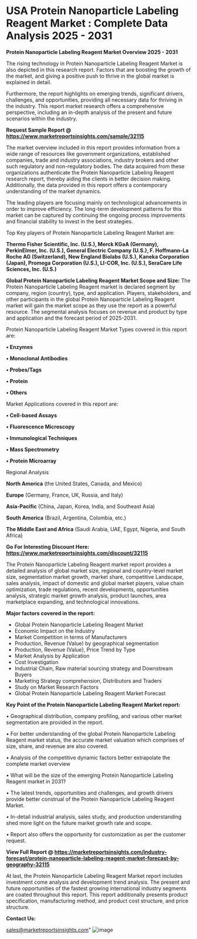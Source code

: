  # USA Protein Nanoparticle Labeling Reagent Market : Complete Data Analysis 2025 - 2031

<Strong> Protein Nanoparticle Labeling Reagent Market Overview 2025 - 2031</strong>

The rising technology in Protein Nanoparticle Labeling Reagent Market is also depicted in this research report. Factors that are boosting the growth of the market, and giving a positive push to thrive in the global market is explained in detail.

Furthermore, the report highlights on emerging trends, significant drivers, challenges, and opportunities, providing all necessary data for thriving in the industry. This report market research offers a comprehensive perspective, including an in-depth analysis of the present and future scenarios within the industry.

<strong>Request Sample Report @ <a href=https://www.marketreportsinsights.com/sample/32115>https://www.marketreportsinsights.com/sample/32115</a></strong>

The market overview included in this report provides information from a wide range of resources like government organizations, established companies, trade and industry associations, industry brokers and other such regulatory and non-regulatory bodies. The data acquired from these organizations authenticate the Protein Nanoparticle Labeling Reagent research report, thereby aiding the clients in better decision making. Additionally, the data provided in this report offers a contemporary understanding of the market dynamics.

The leading players are focusing mainly on technological advancements in order to improve efficiency. The long-term development patterns for this market can be captured by continuing the ongoing process improvements and financial stability to invest in the best strategies.

Top Key players of Protein Nanoparticle Labeling Reagent Market are:

<strong>Thermo Fisher Scientific, Inc. (U.S.), Merck KGaA (Germany), PerkinElmer, Inc. (U.S.), General Electric Company (U.S.), F. Hoffmann-La Roche AG (Switzerland), New England Biolabs (U.S.), Kaneka Corporation (Japan), Promega Corporation (U.S.), LI-COR, Inc. (U.S.), SeraCare Life Sciences, Inc. (U.S.)</strong>

<strong><b>Global Protein Nanoparticle Labeling Reagent Market Scope and Size:</b></strong>
The Protein Nanoparticle Labeling Reagent market is declared segment by company, region (country), type, and application. Players, stakeholders, and other participants in the global Protein Nanoparticle Labeling Reagent market will gain the market scope as they use the report as a powerful resource. The segmental analysis focuses on revenue and product by type and application and the forecast period of 2025-2031.

Protein Nanoparticle Labeling Reagent Market Types covered in this report are:

<strong>• Enzymes

• Monoclonal Antibodies

• Probes/Tags

• Protein

• Others</strong>

Market Applications covered in this report are:

<strong>• Cell-based Assays

• Fluorescence Microscopy

• Immunological Techniques

• Mass Spectrometry

• Protein Microarray</strong> 

Regional Analysis

<strong>North America</strong> (the United States, Canada, and Mexico)

<strong>Europe</strong> (Germany, France, UK, Russia, and Italy)

<strong>Asia-Pacific</strong> (China, Japan, Korea, India, and Southeast Asia)

<strong>South America</strong> (Brazil, Argentina, Colombia, etc.)

<strong>The Middle East and Africa</strong> (Saudi Arabia, UAE, Egypt, Nigeria, and South Africa)

<strong>Go For Interesting Discount Here: <a href=https://www.marketreportsinsights.com/discount/32115>https://www.marketreportsinsights.com/discount/32115</a></strong>

The Protein Nanoparticle Labeling Reagent market report provides a detailed analysis of global market size, regional and country-level market size, segmentation market growth, market share, competitive Landscape, sales analysis, impact of domestic and global market players, value chain optimization, trade regulations, recent developments, opportunities analysis, strategic market growth analysis, product launches, area marketplace expanding, and technological innovations.

<strong><b>Major factors covered in the report:</b></strong>
<ul>
  <li>Global Protein Nanoparticle Labeling Reagent Market </li>
  <li>Economic Impact on the Industry</li>
  <li>Market Competition in terms of Manufacturers</li>
  <li>Production, Revenue (Value) by geographical segmentation</li>
  <li>Production, Revenue (Value), Price Trend by Type</li>
  <li>Market Analysis by Application</li>
  <li>Cost Investigation</li>
  <li>Industrial Chain, Raw material sourcing strategy and Downstream Buyers</li>
  <li>Marketing Strategy comprehension, Distributors and Traders</li>
  <li>Study on Market Research Factors</li>
  <li>Global Protein Nanoparticle Labeling Reagent Market Forecast</li>
</ul>

<strong><b>Key Point of the Protein Nanoparticle Labeling Reagent Market report:</b></strong>

• Geographical distribution, company profiling, and various other market segmentation are provided in the report.

• For better understanding of the global Protein Nanoparticle Labeling Reagent market status, the accurate market valuation which comprises of size, share, and revenue are also covered.

• Analysis of the competitive dynamic factors better extrapolate the complete market overview

• What will be the size of the emerging Protein Nanoparticle Labeling Reagent market in 2031?

• The latest trends, opportunities and challenges, and growth drivers provide better construal of the Protein Nanoparticle Labeling Reagent Market.

• In-detail industrial analysis, sales study, and production understanding shed more light on the future market growth rate and scope.

• Report also offers the opportunity for customization as per the customer request.

<strong><b>View Full Report @ <a href=https://marketreportsinsights.com/industry-forecast/protein-nanoparticle-labeling-reagent-market-forecast-by-geography-32115>https://marketreportsinsights.com/industry-forecast/protein-nanoparticle-labeling-reagent-market-forecast-by-geography-32115</a></b></strong>


At last, the Protein Nanoparticle Labeling Reagent Market report includes investment come analysis and development trend analysis. The present and future opportunities of the fastest growing international industry segments are coated throughout this report. This report additionally presents product specification, manufacturing method, and product cost structure, and price structure.

<strong>Contact Us:</strong>

sales@marketreportsinsights.com"
![image](https://github.com/user-attachments/assets/6af0435d-9edb-442a-bf2b-498fb934ef85)
